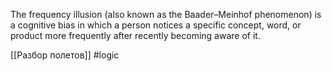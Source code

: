 The frequency illusion (also known as the Baader–Meinhof phenomenon) is a cognitive bias in which a person notices a specific concept, word, or product more frequently after recently becoming aware of it.

[[Разбор полетов]]
#logic